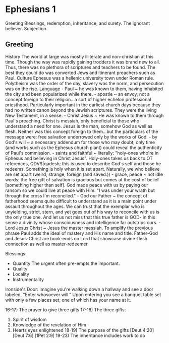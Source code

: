 # Ephesians 1

Greeting
Blessings, redemption, inheritance, and surety.
The ignorant believer.
Subjection.


## Greeting
History
  The world at large was mostly illiterate and non-christian at this time.
	Though the way was rapidly gaining trodders it was brand new to all.
	Thus, there was no plethora of scriptures and teachers to be found.
	The best they could do was converted Jews and itinerant preachers such as Paul.
Culture
	Ephesus was a hellenic university town under Roman rule.
	Polytheism was the order of the day, slavery was the norm, and persecution was on the rise.
Language
	- Paul ~ he was known to them, having inhabited the city and been popularized while there.
	- apostle ~ an envoy, not a concept foreign to their religion...a sort of higher echelon professional priesthood.  Particularly important in the earliest church days because they had no written canon beyond the Jewish scriptures.  They were the living New Testament, in a sense.
	- Christ Jesus ~ He was known to them through Paul's preaching.  Christ is messiah, only beneficial to those who understand a need for one.  Jesus is the man, somehow God as well as flesh.  Neither was this concept foreign to them...but the particulars of the message were: free salvation underrowed only by the works of God.
	- by God's will ~ a necessary addendum for those who may doubt; only time (and works such as the Ephesus church plant) could reveal the authenticity of Paul's commission.
	- saints and faithful ~ literally: "holy-ones who're in Ephesus and believing in Christ Jesus".  Holy-ones takes us back to OT references, QDV$|qadesh; this is used to describe God's self and those he redeems.  Something is holy when it is set apart.  Naturally, we who believe are set apart (weird, strange, foreign (and saved.))
	- grace, peace ~ not idle words: the free gift of salvation is gracious but comes at the cost of belief [something higher than self].  God made peace with us by paying our ransom so we could live at peace with Him.  "I was under your wrath but through the cross I'm reconciled."
	- God our Father ~ the concept of fatherhood seems quite difficult to understand as it is a main point under assault throughout the ages.  We can trust that the exemplar who is unyielding, strict, stern, and yet goes out of his way to reconcile with us is the only true one.  And let us not miss that this true father is GOD- in this sense a divinity whose consciousness and intelligence far outstrips ours.
	- Lord Jesus Christ ~ Jesus the master messiah.  To amplify the previous phrase Paul adds the ideal of mastery and His name and title.  Father-God and Jesus-Christ are book-ends on Lord that showcase divine-flesh connection as well as master-redeemer.


Blessings:
- Quantity
	The urgent often pre-empts the important.
- Quality
- Locality
- Instrumentality

Ironside's Door:
	Imagine you're walking down a hallway and see a door labeled, "Enter whosoever will."  Upon entering you see a banquet table set with only a few places set; one of which has your name at it.

16-17) The prayer to give three gifts
17-18) The three gifts:
1. Spirit of wisdom
2. Knowledge of the revelation of Him
3. Hearts eyes enlightened
18-19) The purpose of the gifts
[Deut 4:20]
[Deut 7:6]
[1Pet 2:9]
19-23) The inheritance includes work to do
